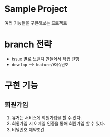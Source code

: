 # Sample Project
여러 기능들을 구현해보는 프로젝트

# branch 전략
- issue 별로 브랜치 만들어서 작업 진행
- `develop` --> `feature/#이슈번호`

# 구현 기능
## 회원가입
1. 유저는 서비스에 회원가입을 할 수 있다.
2. 회원가입 시 이메일 인증을 통해 회원가입 할 수 있다.
3. 비밀번호 제약조건